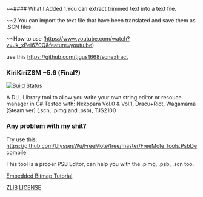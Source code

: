 ~~#### What I Added
1.You can extract trimmed text into a text file.

~~2.You can import the text file that have been translated and save them as .SCN files.

~~How to use (https://www.youtube.com/watch?v=Jk_xPei6Z0Q&feature=youtu.be)

use this https://github.com/tjgus1668/scnextract

### KiriKiriZSM ~5.6 (Final?)
[![Build Status](https://travis-ci.org/ForumHulp/pageaddon.svg?branch=master)](http://vnx.uvnworks.com)

A DLL Library tool to allow you write your own string editor or resouce manager in C#
Tested with: Nekopara Vol.0 & Vol.1, Dracu+Riot, Wagamama [Steam ver] (.scn, .pimg and .psb), TJS2100

### Any problem with my shit?
Try use this: https://github.com/UlyssesWu/FreeMote/tree/master/FreeMote.Tools.PsbDecompile

This tool is a proper PSB Editor, can help you with the .pimg, .psb, .scn too.


[Embedded Bitmap Tutorial](https://youtu.be/2OlgmNdK5UU)

[ZLIB LICENSE](https://raw.githubusercontent.com/marcussacana/KrKrZSceneManager/master/KrKrSceneManager/Zlib/license.txt)
